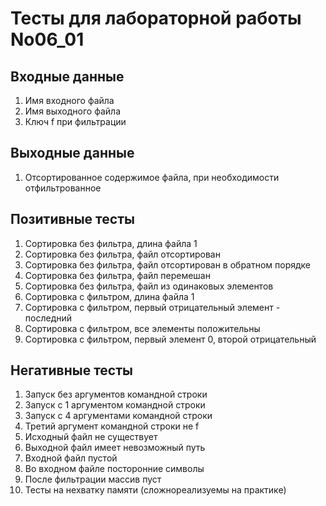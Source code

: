 # Тесты для лабораторной работы No06_01
## Входные данные
1. Имя входного файла
2. Имя выходного файла
3. Ключ f при фильтрации
## Выходные данные
1. Отсортированное содержимое файла, при необходимости отфильтрованное
## Позитивные тесты
1. Сортировка без фильтра, длина файла 1
2. Сортировка без фильтра, файл отсортирован
3. Сортировка без фильтра, файл отсортирован в обратном порядке
4. Сортировка без фильтра, файл перемешан
5. Сортировка без фильтра, файл из одинаковых элементов
6. Сортировка с фильтром, длина файла 1
7. Сортировка с фильтром, первый отрицательный элемент - последний
8. Сортировка с фильтром, все элементы положительны
9. Сортировка с фильтром, первый элемент 0, второй отрицательный
## Негативные тесты
1. Запуск без аргументов командной строки
2. Запуск с 1 аргументом командной строки
3. Запуск с 4 аргументами командной строки
4. Третий аргумент командной строки не f
5. Исходный файл не существует
6. Выходной файл имеет невозможный путь
7. Входной файл пустой
8. Во входном файле посторонние символы
9. После фильтрации массив пуст
10. Тесты на нехватку памяти (сложнореализуемы на практике)
